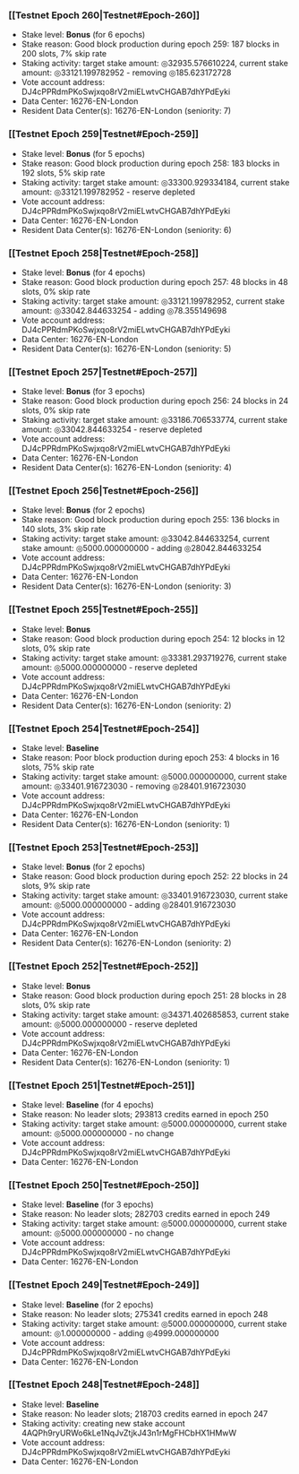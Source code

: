 ### [[Testnet Epoch 260|Testnet#Epoch-260]]
* Stake level: **Bonus** (for 6 epochs)
* Stake reason: Good block production during epoch 259: 187 blocks in 200 slots, 7% skip rate
* Staking activity: target stake amount: ◎32935.576610224, current stake amount: ◎33121.199782952 - removing ◎185.623172728
* Vote account address: DJ4cPPRdmPKoSwjxqo8rV2miELwtvCHGAB7dhYPdEyki
* Data Center: 16276-EN-London
* Resident Data Center(s): 16276-EN-London (seniority: 7)
### [[Testnet Epoch 259|Testnet#Epoch-259]]
* Stake level: **Bonus** (for 5 epochs)
* Stake reason: Good block production during epoch 258: 183 blocks in 192 slots, 5% skip rate
* Staking activity: target stake amount: ◎33300.929334184, current stake amount: ◎33121.199782952 - reserve depleted
* Vote account address: DJ4cPPRdmPKoSwjxqo8rV2miELwtvCHGAB7dhYPdEyki
* Data Center: 16276-EN-London
* Resident Data Center(s): 16276-EN-London (seniority: 6)
### [[Testnet Epoch 258|Testnet#Epoch-258]]
* Stake level: **Bonus** (for 4 epochs)
* Stake reason: Good block production during epoch 257: 48 blocks in 48 slots, 0% skip rate
* Staking activity: target stake amount: ◎33121.199782952, current stake amount: ◎33042.844633254 - adding ◎78.355149698
* Vote account address: DJ4cPPRdmPKoSwjxqo8rV2miELwtvCHGAB7dhYPdEyki
* Data Center: 16276-EN-London
* Resident Data Center(s): 16276-EN-London (seniority: 5)
### [[Testnet Epoch 257|Testnet#Epoch-257]]
* Stake level: **Bonus** (for 3 epochs)
* Stake reason: Good block production during epoch 256: 24 blocks in 24 slots, 0% skip rate
* Staking activity: target stake amount: ◎33186.706533774, current stake amount: ◎33042.844633254 - reserve depleted
* Vote account address: DJ4cPPRdmPKoSwjxqo8rV2miELwtvCHGAB7dhYPdEyki
* Data Center: 16276-EN-London
* Resident Data Center(s): 16276-EN-London (seniority: 4)
### [[Testnet Epoch 256|Testnet#Epoch-256]]
* Stake level: **Bonus** (for 2 epochs)
* Stake reason: Good block production during epoch 255: 136 blocks in 140 slots, 3% skip rate
* Staking activity: target stake amount: ◎33042.844633254, current stake amount: ◎5000.000000000 - adding ◎28042.844633254
* Vote account address: DJ4cPPRdmPKoSwjxqo8rV2miELwtvCHGAB7dhYPdEyki
* Data Center: 16276-EN-London
* Resident Data Center(s): 16276-EN-London (seniority: 3)
### [[Testnet Epoch 255|Testnet#Epoch-255]]
* Stake level: **Bonus**
* Stake reason: Good block production during epoch 254: 12 blocks in 12 slots, 0% skip rate
* Staking activity: target stake amount: ◎33381.293719276, current stake amount: ◎5000.000000000 - reserve depleted
* Vote account address: DJ4cPPRdmPKoSwjxqo8rV2miELwtvCHGAB7dhYPdEyki
* Data Center: 16276-EN-London
* Resident Data Center(s): 16276-EN-London (seniority: 2)
### [[Testnet Epoch 254|Testnet#Epoch-254]]
* Stake level: **Baseline**
* Stake reason: Poor block production during epoch 253: 4 blocks in 16 slots, 75% skip rate
* Staking activity: target stake amount: ◎5000.000000000, current stake amount: ◎33401.916723030 - removing ◎28401.916723030
* Vote account address: DJ4cPPRdmPKoSwjxqo8rV2miELwtvCHGAB7dhYPdEyki
* Data Center: 16276-EN-London
* Resident Data Center(s): 16276-EN-London (seniority: 1)
### [[Testnet Epoch 253|Testnet#Epoch-253]]
* Stake level: **Bonus** (for 2 epochs)
* Stake reason: Good block production during epoch 252: 22 blocks in 24 slots, 9% skip rate
* Staking activity: target stake amount: ◎33401.916723030, current stake amount: ◎5000.000000000 - adding ◎28401.916723030
* Vote account address: DJ4cPPRdmPKoSwjxqo8rV2miELwtvCHGAB7dhYPdEyki
* Data Center: 16276-EN-London
* Resident Data Center(s): 16276-EN-London (seniority: 2)
### [[Testnet Epoch 252|Testnet#Epoch-252]]
* Stake level: **Bonus**
* Stake reason: Good block production during epoch 251: 28 blocks in 28 slots, 0% skip rate
* Staking activity: target stake amount: ◎34371.402685853, current stake amount: ◎5000.000000000 - reserve depleted
* Vote account address: DJ4cPPRdmPKoSwjxqo8rV2miELwtvCHGAB7dhYPdEyki
* Data Center: 16276-EN-London
* Resident Data Center(s): 16276-EN-London (seniority: 1)
### [[Testnet Epoch 251|Testnet#Epoch-251]]
* Stake level: **Baseline** (for 4 epochs)
* Stake reason: No leader slots; 293813 credits earned in epoch 250
* Staking activity: target stake amount: ◎5000.000000000, current stake amount: ◎5000.000000000 - no change
* Vote account address: DJ4cPPRdmPKoSwjxqo8rV2miELwtvCHGAB7dhYPdEyki
* Data Center: 16276-EN-London
### [[Testnet Epoch 250|Testnet#Epoch-250]]
* Stake level: **Baseline** (for 3 epochs)
* Stake reason: No leader slots; 282703 credits earned in epoch 249
* Staking activity: target stake amount: ◎5000.000000000, current stake amount: ◎5000.000000000 - no change
* Vote account address: DJ4cPPRdmPKoSwjxqo8rV2miELwtvCHGAB7dhYPdEyki
* Data Center: 16276-EN-London
### [[Testnet Epoch 249|Testnet#Epoch-249]]
* Stake level: **Baseline** (for 2 epochs)
* Stake reason: No leader slots; 275341 credits earned in epoch 248
* Staking activity: target stake amount: ◎5000.000000000, current stake amount: ◎1.000000000 - adding ◎4999.000000000
* Vote account address: DJ4cPPRdmPKoSwjxqo8rV2miELwtvCHGAB7dhYPdEyki
* Data Center: 16276-EN-London
### [[Testnet Epoch 248|Testnet#Epoch-248]]
* Stake level: **Baseline**
* Stake reason: No leader slots; 218703 credits earned in epoch 247
* Staking activity: creating new stake account 4AQPh9ryURWo6kLe1NqJvZtjkJ43n1rMgFHCbHX1HMwW
* Vote account address: DJ4cPPRdmPKoSwjxqo8rV2miELwtvCHGAB7dhYPdEyki
* Data Center: 16276-EN-London
